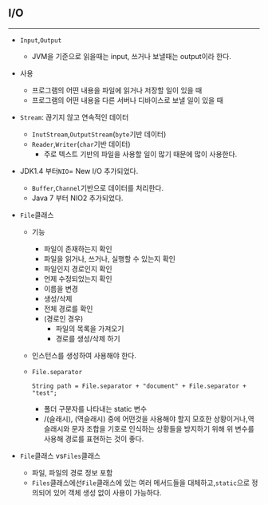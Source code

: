 ## I/O

* * *

- `Input`,`Output`
    - JVM을 기준으로 읽을때는 input, 쓰거나 보낼때는 output이라 한다.
- 사용
    - 프로그램의 어떤 내용을 파일에 읽거나 저장할 일이 있을 때
    - 프로그램의 어떤 내용을 다른 서버나 디바이스로 보낼 일이 있을 때
- `Stream`: 끊기지 않고 연속적인 데이터
    - `InutStream`,`OutputStream`(`byte`기반 데이터)
    - `Reader`,`Writer`(`char`기반 데이터)
        - 주로 텍스트 기반의 파일을 사용할 일이 많기 때문에 많이 사용한다.

- JDK1.4 부터`NIO`= New I/O 추가되었다.
    - `Buffer`,`Channel`기반으로 데이터를 처리한다.
    - Java 7 부터 NIO2 추가되었다.

- `File`클래스
    - 기능
        - 파일이 존재하는지 확인
        - 파일을 읽거나, 쓰거나, 실행할 수 있는지 확인
        - 파일인지 경로인지 확인
        - 언제 수정되었는지 확인
        - 이름을 변경
        - 생성/삭제
        - 전체 경로를 확인
        - (경로인 경우)
            - 파일의 목록을 가져오기
            - 경로를 생성/삭제 하기

    - 인스턴스를 생성하여 사용해야 한다.
    - `File.separator   `
        ```
        String path = File.separator + "document" + File.separator + "test";
        ```
        - 폴더 구분자를 나타내는 static 변수
        - /(슬래시), \(역슬래시) 중에 어떤것을 사용해야 할지 모호한 상황이거나,역슬래시와 문자 조합을 기호로 인식하는 상황들을 방지하기 위해 위 변수를 사용해 경로를 표현하는 것이 좋다.



- `File`클래스 vs`Files`클래스
    - 파일, 파일의 경로 정보 포함
    - `Files`클래스에선`File`클래스에 있는 여러 메서드들을 대체하고,`static`으로 정의되어 있어 객체 생성 없이 사용이 가능하다.